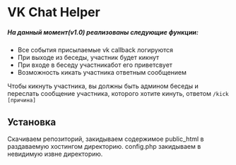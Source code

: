 # VK Chat Helper
##### На данный момент(v1.0) реализованы следующие функции:
  - Все события присылаемые vk callback логируются
  - При выходе из беседы, участник будет кикнут
  - При входе в беседу участникабот его приветсвует
  - Возможность кикать участника ответным сообщением

Чтобы кикнуть участника, вы должны быть админом беседы и переслать сообщение участника, которого хотите кинуть, ответом
``
/kick [причина]
``


## Установка
Скачиваем репозиторий, закидываем содержимое public_html в раздаваемую хостингом директорию. config.php закидываем в невидимую извне директорию.